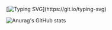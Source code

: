 [![Typing SVG](https://readme-typing-svg.herokuapp.com?color=%2336BCF7&center=true&vCenter=true&multiline=true&width=500&height=89&lines=Hi%2C+I'm+Ahmed.;I+really+enjoy+learning+language+and;+frameworks+like+Java+and+Spring.)](https://git.io/typing-svg)


![Anurag's GitHub stats](https://github-readme-stats.vercel.app/api?username=UyCoder&show_icons=true)


